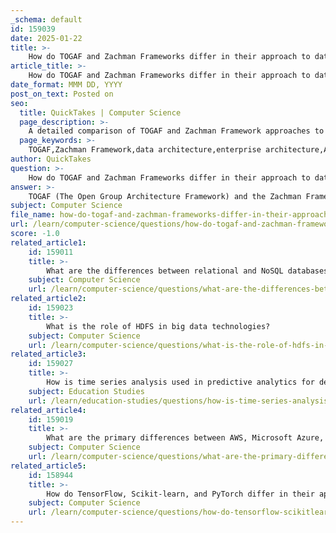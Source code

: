 ```yaml
---
_schema: default
id: 159039
date: 2025-01-22
title: >-
    How do TOGAF and Zachman Frameworks differ in their approach to data architecture?
article_title: >-
    How do TOGAF and Zachman Frameworks differ in their approach to data architecture?
date_format: MMM DD, YYYY
post_on_text: Posted on
seo:
  title: QuickTakes | Computer Science
  page_description: >-
    A detailed comparison of TOGAF and Zachman Framework approaches to data architecture, highlighting their differences in methodology, focus, and flexibility.
  page_keywords: >-
    TOGAF,Zachman Framework,data architecture,enterprise architecture,Architecture Development Method,ADM,governance,compliance,holistic view,ontology,flexibility,process-oriented,documentation
author: QuickTakes
question: >-
    How do TOGAF and Zachman Frameworks differ in their approach to data architecture?
answer: >-
    TOGAF (The Open Group Architecture Framework) and the Zachman Framework are both prominent methodologies used in enterprise architecture, but they differ significantly in their approach to data architecture.\n\n### TOGAF\n\n1. **Methodology Focus**: TOGAF provides a structured methodology known as the Architecture Development Method (ADM). This method guides organizations through the process of developing and managing enterprise architecture, including data architecture. It emphasizes a systematic approach to defining, planning, implementing, and governing enterprise architecture.\n\n2. **Process Orientation**: TOGAF is process-oriented, meaning it offers a clear sequence of steps to follow when developing data architecture. This includes phases such as architecture vision, business architecture, information systems architecture, technology architecture, and opportunities and solutions. The structured nature of TOGAF makes it particularly suitable for large organizations with complex architectures.\n\n3. **Integration with Business Goals**: TOGAF emphasizes aligning data architecture with business goals. The BDAT (Business, Data, Application, Technology) model within TOGAF ensures that every aspect of IT, including data management, is aligned with the strategic objectives of the organization.\n\n4. **Governance and Compliance**: TOGAF includes a strong focus on governance, ensuring that data architecture adheres to organizational standards and compliance requirements. This structured governance approach helps organizations manage data effectively and capitalize on its competitive advantages.\n\n### Zachman Framework\n\n1. **Ontology Focus**: The Zachman Framework is more of an enterprise ontology rather than a methodology. It provides a structured way to view and categorize the various components of an enterprise, including data, processes, and technology, from multiple perspectives (e.g., planner, owner, designer, builder, sub-contractor, and enterprise operations).\n\n2. **Holistic View**: The Zachman Framework offers a comprehensive view of the enterprise, allowing stakeholders to understand how different components relate to one another. This holistic perspective is beneficial for organizations looking to optimize their enterprise architecture and ensure that all aspects, including data, are considered.\n\n3. **Documentation and Analysis**: Unlike TOGAF's process-driven approach, the Zachman Framework emphasizes documentation and analysis of architectural artifacts. It provides a matrix that helps organizations categorize and analyze their data architecture in relation to other enterprise components.\n\n4. **Flexibility**: The Zachman Framework is less prescriptive than TOGAF, allowing organizations to adapt it to their specific needs and contexts. This flexibility can be advantageous for organizations that prefer a less structured approach to data architecture.\n\n### Summary of Differences\n\n- **Approach**: TOGAF is a structured methodology with a clear process (ADM) for developing data architecture, while the Zachman Framework is an ontology that provides a holistic view of enterprise components.\n- **Focus**: TOGAF emphasizes alignment with business goals and governance, whereas the Zachman Framework focuses on documentation and analysis of relationships between components.\n- **Flexibility vs. Structure**: TOGAF is more prescriptive and suited for larger organizations needing a comprehensive approach, while the Zachman Framework offers flexibility and a broader perspective.\n\nIn conclusion, the choice between TOGAF and the Zachman Framework for data architecture depends on the organization's specific needs, size, and preferred approach to enterprise architecture.
subject: Computer Science
file_name: how-do-togaf-and-zachman-frameworks-differ-in-their-approach-to-data-architecture.md
url: /learn/computer-science/questions/how-do-togaf-and-zachman-frameworks-differ-in-their-approach-to-data-architecture
score: -1.0
related_article1:
    id: 159011
    title: >-
        What are the differences between relational and NoSQL databases, and when would you use each?
    subject: Computer Science
    url: /learn/computer-science/questions/what-are-the-differences-between-relational-and-nosql-databases-and-when-would-you-use-each
related_article2:
    id: 159023
    title: >-
        What is the role of HDFS in big data technologies?
    subject: Computer Science
    url: /learn/computer-science/questions/what-is-the-role-of-hdfs-in-big-data-technologies
related_article3:
    id: 159027
    title: >-
        How is time series analysis used in predictive analytics for demand forecasting?
    subject: Education Studies
    url: /learn/education-studies/questions/how-is-time-series-analysis-used-in-predictive-analytics-for-demand-forecasting
related_article4:
    id: 159019
    title: >-
        What are the primary differences between AWS, Microsoft Azure, and Google Cloud as cloud service providers?
    subject: Computer Science
    url: /learn/computer-science/questions/what-are-the-primary-differences-between-aws-microsoft-azure-and-google-cloud-as-cloud-service-providers
related_article5:
    id: 158944
    title: >-
        How do TensorFlow, Scikit-learn, and PyTorch differ in their applications for machine learning?
    subject: Computer Science
    url: /learn/computer-science/questions/how-do-tensorflow-scikitlearn-and-pytorch-differ-in-their-applications-for-machine-learning
---
```


&nbsp;